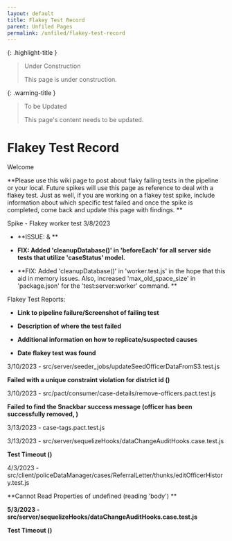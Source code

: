 ```yaml
---
layout: default
title: Flakey Test Record
parent: Unfiled Pages
permalink: /unfiled/flakey-test-record
---
```


{: .highlight-title }
> Under Construction
>
> This page is under construction.

{: .warning-title }
> To be Updated
>
> This page's content needs to be updated.

# Flakey Test Record

Welcome

**Please use this wiki page to post about flaky failing tests in the
pipeline or your local. Future spikes will use this page as reference to
deal with a flakey test. Just as well, if you are working on a flakey
test spike, include information about which specific test failed and
once the spike is completed, come back and update this page with
findings. **

Spike - Flakey worker test 3/8/2023

-   **ISSUE: & **

-   **FIX: Added 'cleanupDatabase()' in 'beforeEach' for all server
    side tests that utilize 'caseStatus' model.**

-   **FIX: Added 'cleanupDatabase()' in 'worker.test.js' in the hope
    that this aid in memory issues. Also, increased
    'max_old_space_size' in 'package.json' for the
    'test:server:worker' command. **

Flakey Test Reports:

-   **Link to pipeline failure/Screenshot of failing test**

-   **Description of where the test failed**

-   **Additional information on how to replicate/suspected causes**

-   **Date flakey test was found**

3/10/2023 - src/server/seeder_jobs/updateSeedOfficerDataFromS3.test.js

**Failed with a unique constraint violation for district id ()**

3/10/2023 - src/pact/consumer/case-details/remove-officers.pact.test.js

**Failed to find the Snackbar success message (officer has been
successfully removed, )**

3/13/2023 - case-tags.pact.test.js

3/13/2023 - src/server/sequelizeHooks/dataChangeAuditHooks.case.test.js

**Test Timeout ()**

4/3/2023 -
src/client/policeDataManager/cases/ReferralLetter/thunks/editOfficerHistory.test.js

**Cannot Read Properties of undefined (reading 'body') **

**5/3/2023 -
src/server/sequelizeHooks/dataChangeAuditHooks.case.test.js**

**Test Timeout ()**
